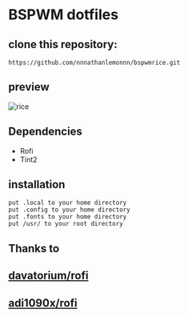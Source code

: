 # BSPWM dotfiles
## clone this repository:

```
https://github.com/nnnathanlemonnn/bspwmrice.git
```

## preview
![rice](./assets/rice.png)	

## Dependencies 
- Rofi
- Tint2

## installation

```
put .local to your home directory
put .config to your home directory
put .fonts to your home directory
put /usr/ to your root directory
```

## Thanks to
##	[davatorium/rofi](https://github.com/davatorium/rofi)
##  [adi1090x/rofi](https://github.com/adi1090x/rofi)